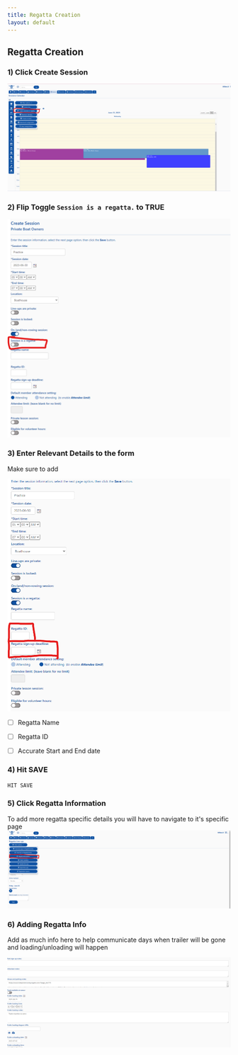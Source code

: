 ```yaml
---
title: Regatta Creation
layout: default 
---
```


## Regatta Creation

### 1) Click Create Session

<img src="images/regattas/screenshot-a.png" />

### 2) Flip Toggle `Session is a regatta.` to TRUE
<img src="images/regattas/screenshot-b.png" />

### 3) Enter Relevant Details to the form
Make sure to add 

<img src="images/regattas/screenshot-d.png">

 - [ ] Regatta Name
 - [ ] Regatta ID
 - [ ] Accurate Start and End date


### 4) Hit SAVE

`HIT SAVE`

### 5) Click Regatta Information
To add more regatta specific details you will have to navigate to it's specific page
<img src="images/regattas/screenshot-c.png">

### 6) Adding Regatta Info
Add as much info here to help communicate days when trailer will be gone and loading/unloading will happen

<img src="images/regattas/screenshot-e.png">
